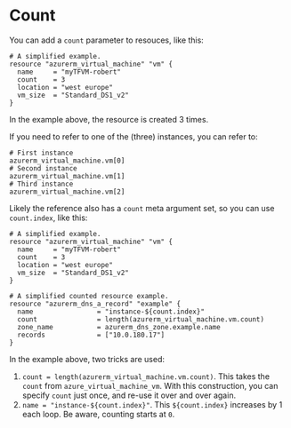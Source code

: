 # Count

You can add a `count` parameter to resouces, like this:

```hcl
# A simplified example.
resource "azurerm_virtual_machine" "vm" {
  name     = "myTFVM-robert"
  count    = 3
  location = "west europe"
  vm_size  = "Standard_DS1_v2"
}
```

In the example above, the resource is created 3 times.

If you need to refer to one of the (three) instances, you can refer to:

```
# First instance
azurerm_virtual_machine.vm[0]
# Second instance
azurerm_virtual_machine.vm[1]
# Third instance
azurerm_virtual_machine.vm[2]
```

Likely the reference also has a `count` meta argument set, so you can use `count.index`, like this:

```hcl
# A simplified example.
resource "azurerm_virtual_machine" "vm" {
  name     = "myTFVM-robert"
  count    = 3
  location = "west europe"
  vm_size  = "Standard_DS1_v2"
}

# A simplified counted resource example.
resource "azurerm_dns_a_record" "example" {
  name                = "instance-${count.index}"
  count               = length(azurerm_virtual_machine.vm.count)
  zone_name           = azurerm_dns_zone.example.name
  records             = ["10.0.180.17"]
}
```

In the example above, two tricks are used:

1. `count = length(azurerm_virtual_machine.vm.count)`. This takes the `count` from `azure_virtual_machine_vm`. With this construction, you can specify `count` just once, and re-use it over and over again.
2. `name = "instance-${count.index}"`. This `${count.index}` increases by 1 each loop. Be aware, counting starts at `0`.

